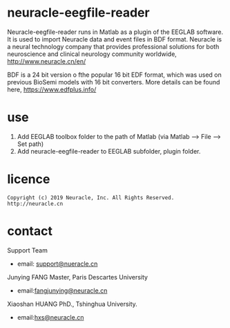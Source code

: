 # neuracle-eegfile-reader

Neuracle-eegfile-reader runs in Matlab as a plugin of the EEGLAB software. It is used to import Neuracle data and event files in BDF format. Neuracle is a neural technology company that provides professional solutions for both neuroscience and clinical neurology community worldwide, http://www.neuracle.cn/en/

BDF is a 24 bit version o fthe popular 16 bit EDF format, which was used on previous BioSemi models with 16 bit converters. More details can be found here, <https://www.edfplus.info/>

# use 
1. Add EEGLAB toolbox folder to the path of Matlab (via Matlab --> File --> Set path)
2. Add neuracle-eegfile-reader to EEGLAB subfolder, plugin folder. 


# licence

```
Copyright (c) 2019 Neuracle, Inc. All Rights Reserved. http://neuracle.cn
```

# contact
Support Team
- email: support@nueracle.cn

Junying FANG 
Master, Paris Descartes University
- email:fangjunying@neuracle.cn

Xiaoshan HUANG
PhD., Tshinghua University.
- email:hxs@neuracle.cn

